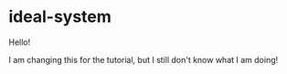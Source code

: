 # ideal-system

Hello!

I am changing this for the tutorial, but I still don't know what I am doing!
